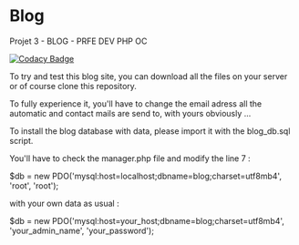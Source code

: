 # Blog
 Projet 3 - BLOG - PRFE DEV PHP OC

[![Codacy Badge](https://app.codacy.com/project/badge/Grade/c3958ea5270544fdbd48aaf0b9ca5eff)](https://www.codacy.com/gh/ludodrapo/Blog/dashboard?utm_source=github.com&amp;utm_medium=referral&amp;utm_content=ludodrapo/Blog&amp;utm_campaign=Badge_Grade)

To try and test this blog site, you can download all the files on your server or of course clone this repository.

To fully experience it, you'll have to change the email adress all the automatic and contact mails are send to, with yours obviously ...

To install the blog database with data, please import it with the blog_db.sql script.

You'll have to check the manager.php file and modify the line 7 :

$db = new PDO('mysql:host=localhost;dbname=blog;charset=utf8mb4', 'root', 'root');

with your own data as usual :

$db = new PDO('mysql:host=your_host;dbname=blog;charset=utf8mb4', 'your_admin_name', 'your_password');
